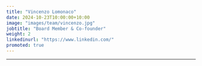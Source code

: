 ```yaml
---
title: "Vincenzo Lomonaco"
date: 2024-10-23T10:00:00+10:00
image: "images/team/vincenzo.jpg"
jobtitle: "Board Member & Co-founder"
weight: 2
linkedinurl: "https://www.linkedin.com/"
promoted: true
---
```



---
